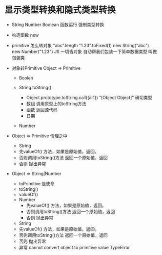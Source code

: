 # 显示类型转换和隐式类型转换

   - String Number Boolean 函数运行 强制类型转换
   - 构造函数 new 
   -   primitive 怎么转对象
       "abc".length
       "1.23".toFixed(1)
       new String("abc") new Number("1.23")
       JS 一切皆对象 自动帮我们包装一下简单数据类型
       叫做包装类 
        
  
      

- 对象转Primitive  Object => Primitive
   - Boolen
   - String
    toString() 
     - Object.prototype.toString.call({a:1}) "[Object Object]"
     确切类型
     - 数组 调用原型上的toString方法
     - 函数 返回源代码
     - 日期

   - Number

- Object => Primitive 情理之中
   - String
    - 先valueOf() 方法，如果是原始值，返回。
    - 否则调用toString()方法 返回一个原始值，返回 
    - 否则 抛出异常

- Object => String|Number
   - toPrimitive 是使命
   - toString()
   - valueOf()
   - Number 
     - 先valueOf() 方法，如果是原始值，返回。
     - 否则调用toString()方法 返回一个原始值，返回
     - 否则 抛出异常
   - String
    - 先valueOf() 方法，如果是原始值，返回。
    - 否则调用toString()方法 返回一个原始值，返回
    - 否则 抛出异常
   - 异常 cannot convert object to primitive value TypeError
   